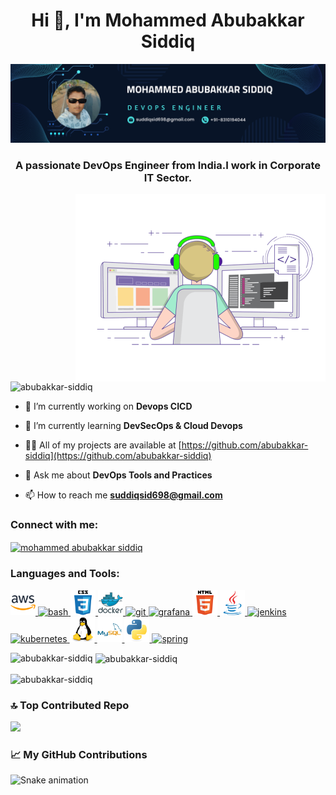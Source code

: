 <h1 align="center">Hi 👋, I'm Mohammed Abubakkar Siddiq</h1>
<div align="center"> <img src="https://github.com/abubakkar-siddiq/abubakkar-siddiq/blob/main/sid-image1.png"> </div>
<h3 align="center">A passionate DevOps Engineer from India.I work in Corporate IT Sector.</h3>
<img align="right" alt="Coding" width="400" src="https://raw.githubusercontent.com/devSouvik/devSouvik/master/gif3.gif">

<p align="left"> <img src="https://komarev.com/ghpvc/?username=abubakkar-siddiq&label=Profile%20views&color=0e75b6&style=flat" alt="abubakkar-siddiq" /> </p>

- 🔭 I’m currently working on **Devops CICD**

- 🌱 I’m currently learning **DevSecOps & Cloud Devops**

- 👨‍💻 All of my projects are available at [https://github.com/abubakkar-siddiq](https://github.com/abubakkar-siddiq)

- 💬 Ask me about **DevOps Tools and Practices**

- 📫 How to reach me **suddiqsid698@gmail.com**

<h3 align="left">Connect with me:</h3>
<p align="left">
<a href="https://linkedin.com/in/mohammed abubakkar siddiq" target="blank"><img align="center" src="https://raw.githubusercontent.com/rahuldkjain/github-profile-readme-generator/master/src/images/icons/Social/linked-in-alt.svg" alt="mohammed abubakkar siddiq" height="30" width="40" /></a>
</p>

<h3 align="left">Languages and Tools:</h3>
<p align="left"> <a href="https://aws.amazon.com" target="_blank" rel="noreferrer"> <img src="https://raw.githubusercontent.com/devicons/devicon/master/icons/amazonwebservices/amazonwebservices-original-wordmark.svg" alt="aws" width="40" height="40"/> </a> <a href="https://www.gnu.org/software/bash/" target="_blank" rel="noreferrer"> <img src="https://www.vectorlogo.zone/logos/gnu_bash/gnu_bash-icon.svg" alt="bash" width="40" height="40"/> </a> <a href="https://www.w3schools.com/css/" target="_blank" rel="noreferrer"> <img src="https://raw.githubusercontent.com/devicons/devicon/master/icons/css3/css3-original-wordmark.svg" alt="css3" width="40" height="40"/> </a> <a href="https://www.docker.com/" target="_blank" rel="noreferrer"> <img src="https://raw.githubusercontent.com/devicons/devicon/master/icons/docker/docker-original-wordmark.svg" alt="docker" width="40" height="40"/> </a> <a href="https://git-scm.com/" target="_blank" rel="noreferrer"> <img src="https://www.vectorlogo.zone/logos/git-scm/git-scm-icon.svg" alt="git" width="40" height="40"/> </a> <a href="https://grafana.com" target="_blank" rel="noreferrer"> <img src="https://www.vectorlogo.zone/logos/grafana/grafana-icon.svg" alt="grafana" width="40" height="40"/> </a> <a href="https://www.w3.org/html/" target="_blank" rel="noreferrer"> <img src="https://raw.githubusercontent.com/devicons/devicon/master/icons/html5/html5-original-wordmark.svg" alt="html5" width="40" height="40"/> </a> <a href="https://www.java.com" target="_blank" rel="noreferrer"> <img src="https://raw.githubusercontent.com/devicons/devicon/master/icons/java/java-original.svg" alt="java" width="40" height="40"/> </a> <a href="https://www.jenkins.io" target="_blank" rel="noreferrer"> <img src="https://www.vectorlogo.zone/logos/jenkins/jenkins-icon.svg" alt="jenkins" width="40" height="40"/> </a> <a href="https://kubernetes.io" target="_blank" rel="noreferrer"> <img src="https://www.vectorlogo.zone/logos/kubernetes/kubernetes-icon.svg" alt="kubernetes" width="40" height="40"/> </a> <a href="https://www.linux.org/" target="_blank" rel="noreferrer"> <img src="https://raw.githubusercontent.com/devicons/devicon/master/icons/linux/linux-original.svg" alt="linux" width="40" height="40"/> </a> <a href="https://www.mysql.com/" target="_blank" rel="noreferrer"> <img src="https://raw.githubusercontent.com/devicons/devicon/master/icons/mysql/mysql-original-wordmark.svg" alt="mysql" width="40" height="40"/> </a> <a href="https://www.python.org" target="_blank" rel="noreferrer"> <img src="https://raw.githubusercontent.com/devicons/devicon/master/icons/python/python-original.svg" alt="python" width="40" height="40"/> </a> <a href="https://spring.io/" target="_blank" rel="noreferrer"> <img src="https://www.vectorlogo.zone/logos/springio/springio-icon.svg" alt="spring" width="40" height="40"/> </a> </p>

<p><img align="left" src="https://github-readme-stats.vercel.app/api/top-langs?username=abubakkar-siddiq&show_icons=true&locale=en&layout=compact" alt="abubakkar-siddiq" /></p>

<p>&nbsp;<img align="center" src="https://github-readme-stats.vercel.app/api?username=abubakkar-siddiq&show_icons=true&locale=en" alt="abubakkar-siddiq" /></p>

<p><img align="center" src="https://github-readme-streak-stats.herokuapp.com/?user=abubakkar-siddiq&" alt="abubakkar-siddiq" /></p>

### 🔝 Top Contributed Repo
![](https://github-contributor-stats.vercel.app/api?username=abubakkar-siddiq&limit=5&theme=flat&combine_all_yearly_contributions=true)

### 📈 My GitHub Contributions
![Snake animation](https://github.com/abubakkar-siddiq/abubakkar-siddiq/blob/output/github-contribution-grid-snake.svg)
